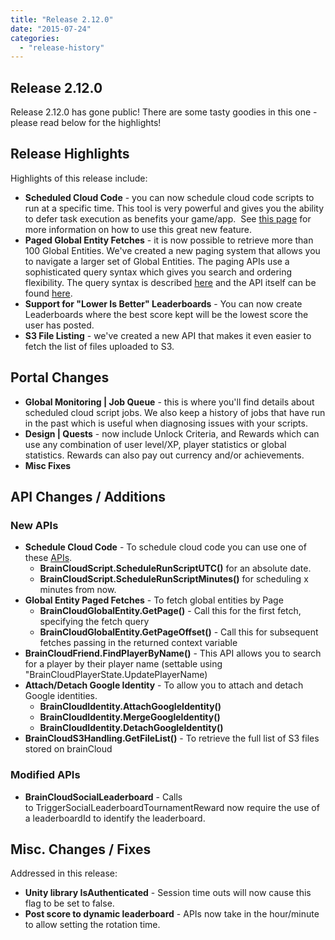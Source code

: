 ```yaml
---
title: "Release 2.12.0"
date: "2015-07-24"
categories: 
  - "release-history"
---
```


## Release 2.12.0

Release 2.12.0 has gone public! There are some tasty goodies in this one - please read below for the highlights!

## Release Highlights

Highlights of this release include:

- **Scheduled Cloud Code** \- you can now schedule cloud code scripts to run at a specific time. This tool is very powerful and gives you the ability to defer task execution as benefits your game/app.  See [this page](https://getbraincloud.com/apidocs/cloud-code-central/handy-cloud-code-scripts/scriptscheduler-script/) for more information on how to use this great new feature.
- **Paged Global Entity Fetches** \- it is now possible to retrieve more than 100 Global Entities. We've created a new paging system that allows you to navigate a larger set of Global Entities. The paging APIs use a sophisticated query syntax which gives you search and ordering flexibility. The query syntax is described [here](/apidocs/apiref/?cpp#appendix-genericpagedqueries) and the API itself can be found [here](/apidocs/apiref/?cpp#capi-globalentity-getpage).
- **Support for "Lower Is Better" Leaderboards** \- You can now create Leaderboards where the best score kept will be the lowest score the user has posted.
- **S3 File Listing** - we've created a new API that makes it even easier to fetch the list of files uploaded to S3.

## Portal Changes

- **Global Monitoring | Job Queue** \- this is where you'll find details about scheduled cloud script jobs. We also keep a history of jobs that have run in the past which is useful when diagnosing issues with your scripts.
- **Design | Quests** - now include Unlock Criteria, and Rewards which can use any combination of user level/XP, player statistics or global statistics. Rewards can also pay out currency and/or achievements.
- **Misc Fixes**

## API Changes / Additions

### New APIs

- **Schedule Cloud Code** \- To schedule cloud code you can use one of these [APIs](/apidocs/apiref/?cpp#capi-script-schedulerunscriptminutes).
    - **BrainCloudScript.ScheduleRunScriptUTC()** for an absolute date.
    - **BrainCloudScript.ScheduleRunScriptMinutes()** for scheduling x minutes from now.
- **Global Entity Paged Fetches** \- To fetch global entities by Page
    - **BrainCloudGlobalEntity.GetPage()** \- Call this for the first fetch, specifying the fetch query
    - **BrainCloudGlobalEntity.GetPageOffset()** \- Call this for subsequent fetches passing in the returned context variable
- **BrainCloudFriend.FindPlayerByName()** \- This API allows you to search for a player by their player name (settable using "BrainCloudPlayerState.UpdatePlayerName)
- **Attach/Detach Google Identity** \- To allow you to attach and detach Google identities.
    - **BrainCloudIdentity.AttachGoogleIdentity()**
    - ****BrainCloudIdentity.MergeGoogleIdentity()****
    - **BrainCloudIdentity.DetachGoogleIdentity()**
- **BrainCloudS3Handling.GetFileList()** \- To retrieve the full list of S3 files stored on brainCloud

### Modified APIs

- **BrainCloudSocialLeaderboard** \- Calls to TriggerSocialLeaderboardTournamentReward now require the use of a leaderboardId to identify the leaderboard.

## Misc. Changes / Fixes

Addressed in this release:

- **Unity library IsAuthenticated** \- Session time outs will now cause this flag to be set to false.
- **Post score to dynamic leaderboard** \- APIs now take in the hour/minute to allow setting the rotation time.

